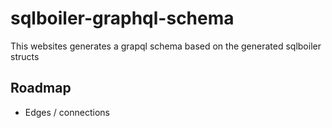# sqlboiler-graphql-schema
This websites generates a grapql schema based on the generated sqlboiler structs

## Roadmap
- Edges / connections
